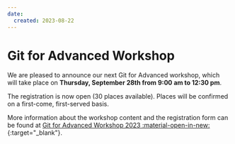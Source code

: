 ```yaml
---
date:
  created: 2023-08-22
---
```


# Git for Advanced Workshop

We are pleased to announce our next Git for Advanced workshop, which will take place on **Thursday, September 28th from 9:00 am to 12:30 pm**.

<!-- more -->

The registration is now open (30 places available). Places will be confirmed on a first-come, first-served basis.

More information about the workshop content and the registration form can be found at [Git for Advanced Workshop 2023 :material-open-in-new:](https://c2sm.ethz.ch/education/technical-training/c2sm-git-advanced-workshop-2023.html){:target="_blank"}.